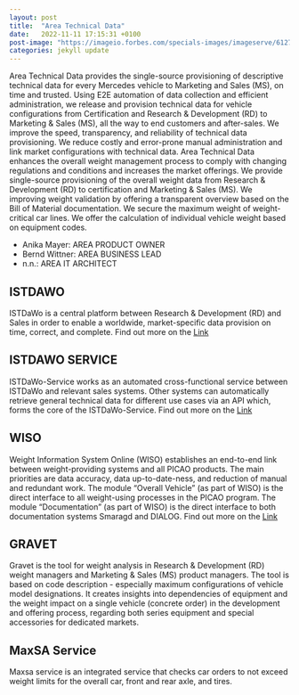 ```yaml
---
layout: post
title:  "Area Technical Data"
date:   2022-11-11 17:15:31 +0100
post-image: "https://imageio.forbes.com/specials-images/imageserve/6127a9548f7630d09ed2131b/Driverless-car-with-futuristic-technology-/960x0.jpg?format=jpg&width=960"
categories: jekyll update
---
```

Area Technical Data provides the single-source provisioning of descriptive technical data for every Mercedes vehicle to Marketing and Sales (MS), on time and trusted. Using E2E automation of data collection and efficient administration, we release and provision technical data for vehicle configurations from Certification and Research & Development (RD) to Marketing & Sales (MS), all the way to end customers and after-sales. We improve the speed, transparency, and reliability of technical data provisioning. We reduce costly and error-prone manual administration and link market configurations with technical data. Area Technical Data enhances the overall weight management process to comply with changing regulations and conditions and increases the market offerings. We provide single-source provisioning of the overall weight data from Research & Development (RD) to certification and Marketing & Sales (MS). We improving weight validation by offering a transparent overview based on the Bill of Material documentation. We secure the maximum weight of weight-critical car lines. We offer the calculation of individual vehicle weight based on equipment codes.

* Anika Mayer: AREA PRODUCT OWNER
* Bernd Wittner: AREA BUSINESS LEAD
* n.n.: AREA IT ARCHITECT

## ISTDAWO
ISTDaWo is a central platform between Research & Development (RD) and Sales in order to enable a worldwide, market-specific data provision on time, correct, and complete. Find out more on the [Link](https://social.intra.corpintra.net/groups/istdawo)

## ISTDAWO SERVICE
ISTDaWo-Service works as an automated cross-functional service between ISTDaWo and relevant sales systems. Other systems can automatically retrieve general technical data for different use cases via an API which, forms the core of the ISTDaWo-Service. Find out more on the [Link](https://social.intra.corpintra.net/groups/istdawo-service)

## WISO
Weight Information System Online (WISO) establishes an end-to-end link between weight-providing systems and all PICAO products. The main priorities are data accuracy, data up-to-date-ness, and reduction of manual and redundant work. The module “Overall Vehicle” (as part of WISO) is the direct interface to all weight-using processes in the PICAO program. The module “Documentation” (as part of WISO) is the direct interface to both documentation systems Smaragd and DIALOG. Find out more on the [Link](https://social.intra.corpintra.net/groups/wiso)

## GRAVET
Gravet is the tool for weight analysis in Research & Development (RD) weight managers and Marketing & Sales (MS) product managers. The tool is based on code description - especially maximum configurations of vehicle model designations. It creates insights into dependencies of equipment and the weight impact on a single vehicle (concrete order) in the development and offering process, regarding both series equipment and special accessories for dedicated markets.

## MaxSA Service
Maxsa service is an integrated service that checks car orders to not exceed weight limits for the overall car, front and rear axle, and tires.
